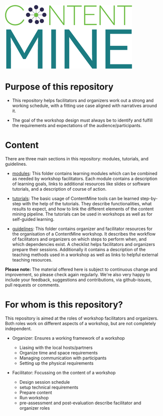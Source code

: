 ![ContentMine logo](https://github.com/ContentMine/assets/blob/master/png/Content_mine(small).png)

# Purpose of this repository

* This repository helps facilitators and organizers work out a strong and working schedule, with a fitting use case aligned with narratives around it.

* The goal of the workshop design must always be to identify and fulfill the requirements and expectations of the audience/participants.

# Content

There are three main sections in this repository: modules, tutorials, and guidelines.

* [modules](modules): This folder contains learning modules which can be combined as needed by workshop facilitators.
Each module contains a description of learning goals, links to additional resources like slides or software tutorials, and a description of course of action.

* [tutorials](tutorials): The basic usage of ContentMine tools can be learned step-by-step with the help of the tutorials. They describe functionalities, what results to expect, and how to link the different elements of the content mining pipeline. The tutorials can be used in workshops as well as for self-guided learning.

* [guidelines](guidelines): This folder contains organizer and facilitator resources for the organisation of a ContentMine workshop. It describes the workflow of facilitators and organizers on which steps to perform when, and which dependencies exist. A checklist helps facilitators and organizers prepare their sessions. Additionally it contains a description of the teaching methods used in a workshop as well as links to helpful external teaching resources.


**Please note:** The material offered here is subject to continuous change and improvement, so please check again regularly. We're also very happy to include your feedback, suggestions and contributions, via github-issues, pull requests or comments.


# For whom is this repository?

This repository is aimed at the roles of workshop facilitators and organizers. Both roles work on different aspects of a workshop, but are not completely independent.

* Organizer: Ensures a working framework of a workshop
  * Liasing with the local hosts/partners
  * Organize time and space requirements
  * Managing communication with participants
  * Setting up the physical requirements

* Facilitator: Focussing on the content of a workshop
  * Design session schedule
  * setup technical requirements
  * Prepare content 
  * Run workshop
  * pre-assessment and post-evaluation
describe facilitator and organizer roles
